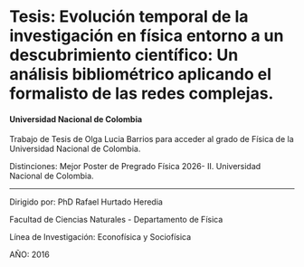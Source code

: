 # Tesis: Evolución temporal de la investigación en física entorno a un descubrimiento científico: Un análisis bibliométrico aplicando el formalisto de las redes complejas.
#### Universidad Nacional de Colombia 

Trabajo de Tesis de Olga Lucia Barrios para acceder al grado de Física de la Universidad Nacional de Colombia.

Distinciones: Mejor Poster de Pregrado Física 2026- II. Universidad Nacional de Colombia.

_________________________
Dirigido por: PhD Rafael Hurtado Heredia

Facultad de Ciencias Naturales - Departamento de Física

Línea de Investigación: Econofísica y Sociofísica

AÑO: 2016
